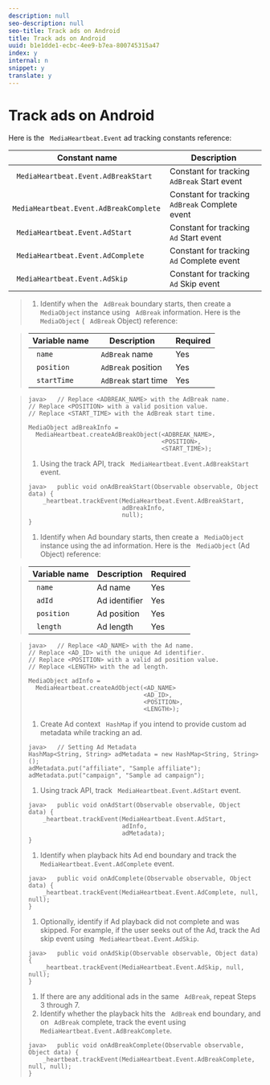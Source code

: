 ```yaml
---
description: null
seo-description: null
seo-title: Track ads on Android
title: Track ads on Android
uuid: b1e1dde1-ecbc-4ee9-b7ea-800745315a47
index: y
internal: n
snippet: y
translate: y
---
```


# Track ads on Android

Here is the ` MediaHeartbeat.Event` ad tracking constants reference: 



|  Constant name  | Description  |
|---|---|
|  ` MediaHeartbeat.Event.AdBreakStart`  | Constant for tracking ` AdBreak` Start event  |
|  ` MediaHeartbeat.Event.AdBreakComplete`  | Constant for tracking ` AdBreak` Complete event  |
|  ` MediaHeartbeat.Event.AdStart`  | Constant for tracking ` Ad` Start event  |
|  ` MediaHeartbeat.Event.AdComplete`  | Constant for tracking ` Ad` Complete event  |
|  ` MediaHeartbeat.Event.AdSkip`  | Constant for tracking ` Ad` Skip event  |


>1. Identify when the ` AdBreak` boundary starts, then create a ` MediaObject` instance using ` AdBreak` information.
>   Here is the ` MediaObject` ( ` AdBreak` Object) reference: 



>   |  Variable name  | Description  | Required  |
>   |---|---|---|
>   |  ` name`  | ` AdBreak` name  | Yes  |
>   |  ` position`  | ` AdBreak` position  | Yes  |
>   |  ` startTime`  | ` AdBreak` start time  | Yes  |

>
>   ```
>   java>   // Replace <ADBREAK_NAME> with the AdBreak name. 
>   // Replace <POSITION> with a valid position value. 
>   // Replace <START_TIME> with the AdBreak start time.  
>    
>   MediaObject adBreakInfo =  
>     MediaHeartbeat.createAdBreakObject(<ADBREAK_NAME>,  
>                                        <POSITION>,  
>                                        <START_TIME>);
>   ```
>
>1. Using the track API, track ` MediaHeartbeat.Event.AdBreakStart` event.
>
>   ```
>   java>   public void onAdBreakStart(Observable observable, Object data) {  
>       _heartbeat.trackEvent(MediaHeartbeat.Event.AdBreakStart,  
>                             adBreakInfo,  
>                             null); 
>   } 
>   
>   ```
>
>1. Identify when Ad boundary starts, then create a ` MediaObject` instance using the ad information.
>   Here is the ` MediaObject` (Ad Object) reference: 

>   |  Variable name  | Description  | Required  |
>   |---|---|---|
>   |  ` name`  | Ad name  | Yes  |
>   |  ` adId`  | Ad identifier  | Yes  |
>   |  ` position`  | Ad position  | Yes  |
>   |  ` length`  | Ad length  | Yes  |

>
>   ```
>   java>   // Replace <AD_NAME> with the Ad name. 
>   // Replace <AD_ID> with the unique Ad identifier. 
>   // Replace <POSITION> with a valid ad position value. 
>   // Replace <LENGTH> with the ad length.  
>    
>   MediaObject adInfo =  
>     MediaHeartbeat.createAdObject(<AD_NAME> 
>                                   <AD_ID>,  
>                                   <POSITION>,  
>                                   <LENGTH>);
>   ```
>
>1. Create Ad context ` HashMap` if you intend to provide custom ad metadata while tracking an ad.
>
>   ```
>   java>   // Setting Ad Metadata 
>   HashMap<String, String> adMetadata = new HashMap<String, String>(); 
>   adMetadata.put("affiliate", "Sample affiliate"); 
>   adMetadata.put("campaign", "Sample ad campaign");
>   ```
>
>1. Using track API, track ` MediaHeartbeat.Event.AdStart` event.
>
>   ```
>   java>   public void onAdStart(Observable observable, Object data) {  
>       _heartbeat.trackEvent(MediaHeartbeat.Event.AdStart,  
>                             adInfo,  
>                             adMetadata); 
>   }
>   ```
>
>1. Identify when playback hits Ad end boundary and track the ` MediaHeartbeat.Event.AdComplete` event.
>
>   ```
>   java>   public void onAdComplete(Observable observable, Object data) {  
>       _heartbeat.trackEvent(MediaHeartbeat.Event.AdComplete, null, null); 
>   }
>   ```
>
>1. Optionally, identify if Ad playback did not complete and was skipped.
>   For example, if the user seeks out of the Ad, track the Ad skip event using ` MediaHeartbeat.Event.AdSkip`. 
>
>   ```
>   java>   public void onAdSkip(Observable observable, Object data) {  
>       _heartbeat.trackEvent(MediaHeartbeat.Event.AdSkip, null, null); 
>   }
>   ```
>
>1. If there are any additional ads in the same ` AdBreak`, repeat Steps 3 through 7.
>1. Identify whether the playback hits the ` AdBreak` end boundary, and on ` AdBreak` complete, track the event using ` MediaHeartbeat.Event.AdBreakComplete`.
>
>   ```
>   java>   public void onAdBreakComplete(Observable observable, Object data) {  
>       _heartbeat.trackEvent(MediaHeartbeat.Event.AdBreakComplete, null, null); 
>   }
>   ```
>
